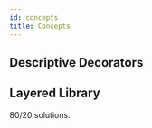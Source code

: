 ```yaml
---
id: concepts
title: Concepts
---
```


## Descriptive Decorators

## Layered Library

80/20 solutions.
